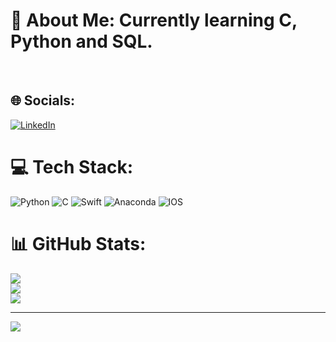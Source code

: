 # 💫 About Me: Currently learning C, Python and SQL.
<br>


## 🌐 Socials:
[![LinkedIn](https://img.shields.io/badge/LinkedIn-%230077B5.svg?logo=linkedin&logoColor=white)](https://linkedin.com/in/matheusdeoliv) 

# 💻 Tech Stack:
![Python](https://img.shields.io/badge/python-3670A0?style=plastic&logo=python&logoColor=ffdd54) ![C](https://img.shields.io/badge/c-%2300599C.svg?style=plastic&logo=c&logoColor=white) ![Swift](https://img.shields.io/badge/swift-F54A2A?style=plastic&logo=swift&logoColor=white) ![Anaconda](https://img.shields.io/badge/Anaconda-%2344A833.svg?style=plastic&logo=anaconda&logoColor=white) ![IOS](https://img.shields.io/badge/IOS-%2320232a.svg?style=plastic&logo=apple&logoColor=white)
# 📊 GitHub Stats:
![](https://github-readme-stats.vercel.app/api?username=MatheusDeOliveir&theme=radical&hide_border=false&include_all_commits=false&count_private=false)<br/>
![](https://github-readme-streak-stats.herokuapp.com/?user=MatheusDeOliveir&theme=radical&hide_border=false)<br/>
![](https://github-readme-stats.vercel.app/api/top-langs/?username=MatheusDeOliveir&theme=radical&hide_border=false&include_all_commits=false&count_private=false&layout=compact)

---
[![](https://visitcount.itsvg.in/api?id=MatheusDeOliveir&icon=2&color=6)](https://visitcount.itsvg.in)

<!-- Proudly created with GPRM ( https://gprm.itsvg.in ) -->
